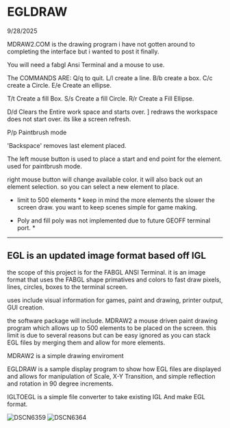 # EGLDRAW

9/28/2025

MDRAW2.COM is the drawing program i have not gotten around to completing the interface but i wanted to post it finally.

You will need a fabgl Ansi Terminal and a mouse to use.

The COMMANDS ARE:
Q/q to quit.
L/l create a line.
B/b create a box.
C/c create a Circle.
E/e Create an ellipse.

T/t Create a fill Box.
S/s Create a fill Circle.
R/r Create a Fill Ellipse.

D/d Clears the Entire work space and starts over.
] redraws the workspace does not start over. its like a screen refresh.

P/p Paintbrush mode

'Backspace' removes last element placed.

The left mouse button is used to place a start and end point for the element. used for paintbrush mode. 

right mouse button will change available color. it will also back out an element selection. so you can select a new element to place.

* limit to 500 elements * keep in mind the more elements the slower the screen draw. you want to keep scenes simple for game making.

* Poly and fill poly was not implemented due to future GEOFF terminal port. *

---
EGL is an updated image format based off IGL
----

the scope of this project is for the FABGL ANSI Terminal.
it is an image format that uses the FABGL shape primatives and colors to fast draw pixels, lines, circles, boxes to the terminal screen.

uses include visual information for games, paint and drawing, printer output, GUI creation.

the software package will include. MDRAW2 a mouse driven paint drawing program which allows up to 500 elements to be placed on the screen.
this limit is due to several reasons but can be easy ignored as you can stack EGL files by merging them and allow for more elements.

MDRAW2 is a simple drawing enviroment

EGLDRAW is a sample display program to show how EGL files are displayed and allows for manipulation of Scale, X-Y Transition, and simple reflection and rotation in 90 degree increments.

IGLTOEGL is a simple file converter to take existing IGL And make EGL format.


![DSCN6359](https://github.com/user-attachments/assets/0d3ccb68-0d82-408d-97ab-614bfca96543)
![DSCN6364](https://github.com/user-attachments/assets/9182ab41-58ed-45a8-9f0e-4445e8748475)
